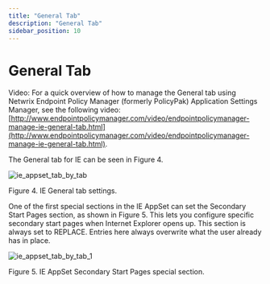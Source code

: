 ```yaml
---
title: "General Tab"
description: "General Tab"
sidebar_position: 10
---
```


# General Tab

Video: For a quick overview of how to manage the General tab using Netwrix Endpoint Policy Manager
(formerly PolicyPak) Application Settings Manager, see the following video:
[http://www.endpointpolicymanager.com/video/endpointpolicymanager-manage-ie-general-tab.html](http://www.endpointpolicymanager.com/video/endpointpolicymanager-manage-ie-general-tab.html).

The General tab for IE can be seen in Figure 4.

![ie_appset_tab_by_tab](/images/endpointpolicymanager/applicationsettings/preconfigured/internetexplorer/tab/ie_appset_tab_by_tab.webp)

Figure 4. IE General tab settings.

One of the first special sections in the IE AppSet can set the Secondary Start Pages section, as
shown in Figure 5. This lets you configure specific secondary start pages when Internet Explorer
opens up. This section is always set to REPLACE. Entries here always overwrite what the user already
has in place.

![ie_appset_tab_by_tab_1](/images/endpointpolicymanager/applicationsettings/preconfigured/internetexplorer/tab/ie_appset_tab_by_tab_1.webp)

Figure 5. IE AppSet Secondary Start Pages special section.
